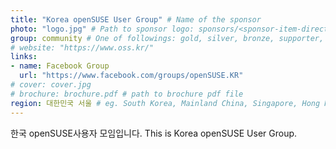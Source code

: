 ```yaml
---
title: "Korea openSUSE User Group" # Name of the sponsor
photo: "logo.jpg" # Path to sponsor logo: sponsors/<sponsor-item-directory>/logo.png
group: community # One of followings: gold, silver, bronze, supporter, infra, record, videoi18n, swag, partner
# website: "https://www.oss.kr/"
links:
- name: Facebook Group
  url: "https://www.facebook.com/groups/openSUSE.KR"
# cover: cover.jpg
# brochure: brochure.pdf # path to brochure pdf file
region: 대한민국 서울 # eg. South Korea, Mainland China, Singapore, Hong Kong, Taiwan ...
---
```


한국 openSUSE사용자 모임입니다.
This is Korea openSUSE User Group.